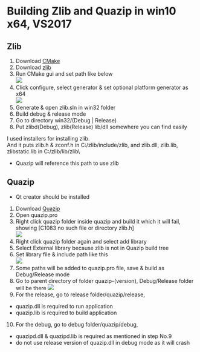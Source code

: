 # Building Zlib and Quazip in win10 x64, VS2017

## Zlib
1.  Download [CMake](https://cmake.org/download/)
2.  Download [zlib](https://www.zlib.net/)
3.  Run CMake gui and set path like below\
![](\res\1.png)
4.  Click configure, select generator & set optional platform generator as x64\
![](\res\2.PNG)   
5.  Generate & open zlib.sln in win32 folder
6.  Build debug & release mode 
7.  Go to directory win32/(Debug | Release)
8.  Put zlibd(Debug), zlib(Release) lib/dll somewhere you can find easily

I used installers for installing zlib.\
And it puts zlib.h & zconf.h in C:/zlib/include/zlib, and zlib.dll, zlib.lib, zlibstatic.lib in C:/zlib/lib/zlib\
* Quazip will reference this path to use zlib

## Quazip
* Qt creator should be installed
1. Download [Quazip](https://github.com/stachenov/quazip/releases)
2. Open quazip.pro
3. Right click quazip folder inside quazip and build it which it will fail, showing [C1083 no such file or directory zlib.h] \
![](\res\3.PNG)
4. Right click quazip folder again and select add library
5. Select External library because zlib is not in Quazip build tree
6. Set library file & include path like this \
![](\res\4.png)
7. Some paths will be added to quazip.pro file, save & build as Debug/Release mode
8. Go to parent directory of folder quazip-(version), Debug/Release folder will be there ![](\res\5.png)
9. For the release, go to release folder/quazip/release, 
* quazip.dll is required to run application 
* quazip.lib is required to build application
10. For the debug, go to debug folder/quazip/debug, 
* quazipd.dll & quazipd.lib is required as mentioned in step No.9
* do not use release version of quazip.dll in debug mode as it will crash